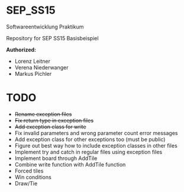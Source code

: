 # SEP_SS15
Softwareentwicklung Praktikum

Repository for SEP SS15 Basisbeispiel

**Authorized:**
* Lorenz Leitner
* Verena Niederwanger
* Markus Pichler

# TODO
* ~~Rename exception files~~
* ~~Fix return type in exception files~~
* ~~Add exception class for write~~
* Fix invalid parameters and wrong parameter count error messages
* Add exception class for other exceptions too (must be public)
* Figure out best way how to include exception classes in other files
* Implement try and catch in regular files using exception files
* Implement board through AddTile
* Combine write function with AddTile function
* Forced tiles
* Win conditions
* Draw/Tie
